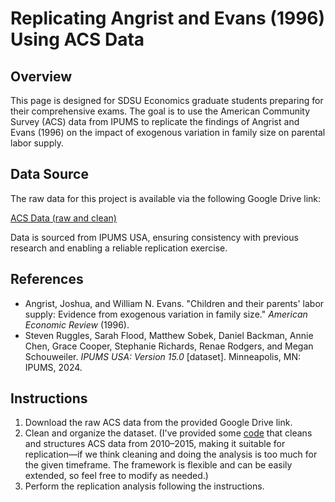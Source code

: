 # Replicating Angrist and Evans (1996) Using ACS Data

## Overview
This page is designed for SDSU Economics graduate students preparing for their comprehensive exams. The goal is to use the American Community Survey (ACS) data from IPUMS to replicate the findings of Angrist and Evans (1996) on the impact of exogenous variation in family size on parental labor supply. 

## Data Source
The raw data for this project is available via the following Google Drive link:

[ACS Data (raw and clean)](https://drive.google.com/drive/folders/1WxvZlMBIkWngPEjGe63sQ2maRPF5KKPB?usp=sharing)

Data is sourced from IPUMS USA, ensuring consistency with previous research and enabling a reliable replication exercise.

## References
- Angrist, Joshua, and William N. Evans. "Children and their parents' labor supply: Evidence from exogenous variation in family size." *American Economic Review* (1996).
- Steven Ruggles, Sarah Flood, Matthew Sobek, Daniel Backman, Annie Chen, Grace Cooper, Stephanie Richards, Renae Rodgers, and Megan Schouweiler. *IPUMS USA: Version 15.0* [dataset]. Minneapolis, MN: IPUMS, 2024.

## Instructions
1. Download the raw ACS data from the provided Google Drive link.
2. Clean and organize the dataset. (I've provided some [code](1_data_prep.do) that cleans and structures ACS data from 2010–2015, making it suitable for replication—if we think cleaning and doing the analysis is too much for the given timeframe. The framework is flexible and can be easily extended, so feel free to modify as needed.)
3. Perform the replication analysis following the instructions.
